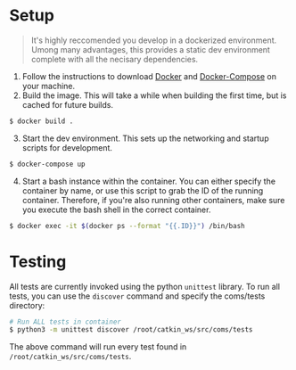 # Setup
> It's highly reccomended you develop in a dockerized environment. Umong many advantages, this provides a static dev environment complete with all the necisary dependencies.

1. Follow the instructions to download [Docker](https://www.docker.com/products/docker-desktop) and [Docker-Compose](https://docs.docker.com/compose/install/) on your machine.
2. Build the image. This will take a while when building the first time, but is cached for future builds.
```zsh
$ docker build .
```
3. Start the dev environment. This sets up the networking and startup scripts for development.
```zsh
$ docker-compose up
```
4. Start a bash instance within the container. You can either specify the container by name, or use this script to grab the ID of the running container. Therefore, if you're also running other containers, make sure you execute the bash shell in the correct container.
```zsh
$ docker exec -it $(docker ps --format "{{.ID}}") /bin/bash
```

# Testing
All tests are currently invoked using the python `unittest` library. To run all tests, you can use the `discover` command and specify the coms/tests directory:
```zsh
# Run ALL tests in container
$ python3 -m unittest discover /root/catkin_ws/src/coms/tests
```
The above command will run every test found in `/root/catkin_ws/src/coms/tests`.


